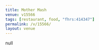 ```yaml
---
title: Mother Mash
venue: v15566
tags: [restaurant, food, "fhrs:414347"]
permalink: /v/15566/
layout: venue
---
```

null